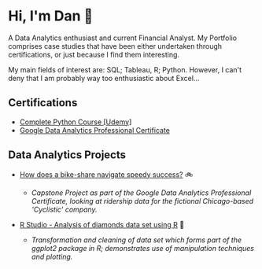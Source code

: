 # Hi, I'm Dan 👋

A Data Analytics enthusiast and current Financial Analyst. My Portfolio comprises case studies that have been either undertaken through certifications, or just because I find them interesting. 

My main fields of interest are: SQL; Tableau, R; Python. However, I can't deny that I am probably way too enthusiastic about Excel...


## Certifications

* [Complete Python Course [Udemy]](https://drive.google.com/file/d/11nJpo9FVWS2tzRYqfFuzhbaOR0TGw92Y/view?usp=drive_link)
* [Google Data Analytics Professional Certificate](https://drive.google.com/file/d/1oJWFd6-neLzKBo1a64Ns8jL7V5EU3vhS/view?usp=sharing)


## Data Analytics Projects

* [How does a bike-share navigate speedy success?](https://github.com/danielcapehorn/GC_Case_Study.git) 🚲
    - *Capstone Project as part of the Google Data Analytics Professional Certificate, looking at ridership data for the fictional Chicago-based 'Cyclistic' company.*
 
* [R Studio - Analysis of diamonds data set using R](https://github.com/danielcapehorn/diamonds_R.git) 💎
    - *Transformation and cleaning of data set which forms part of the ggplot2 package in R; demonstrates use of manipulation techniques and plotting.*




